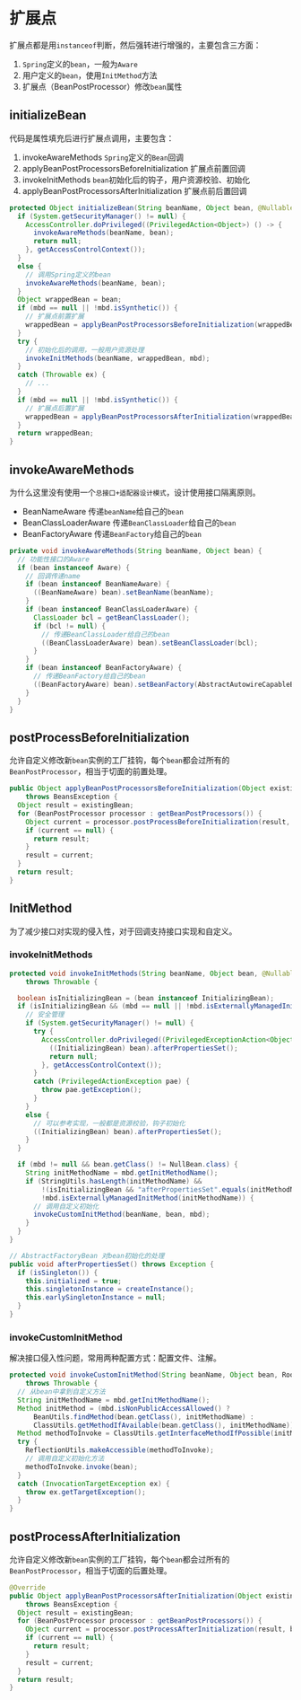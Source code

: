 # 扩展点

扩展点都是用`instanceof`判断，然后强转进行增强的，主要包含三方面：

1. `Spring`定义的`bean`，一般为`Aware`
2. 用户定义的`bean`，使用`InitMethod`方法
3. 扩展点（BeanPostProcessor）修改`bean`属性

## initializeBean

代码是属性填充后进行扩展点调用，主要包含：

1. invokeAwareMethods `Spring`定义的`Bean`回调
2. applyBeanPostProcessorsBeforeInitialization 扩展点前置回调
3. invokeInitMethods `bean`初始化后的钩子，用户资源校验、初始化
4. applyBeanPostProcessorsAfterInitialization 扩展点前后置回调

```java
protected Object initializeBean(String beanName, Object bean, @Nullable RootBeanDefinition mbd) {
  if (System.getSecurityManager() != null) {
    AccessController.doPrivileged((PrivilegedAction<Object>) () -> {
      invokeAwareMethods(beanName, bean);
      return null;
    }, getAccessControlContext());
  }
  else {
    // 调用Spring定义的bean
    invokeAwareMethods(beanName, bean);
  }
  Object wrappedBean = bean;
  if (mbd == null || !mbd.isSynthetic()) {
    // 扩展点前置扩展
    wrappedBean = applyBeanPostProcessorsBeforeInitialization(wrappedBean, beanName);
  }
  try {
    // 初始化后的调用，一般用户资源处理
    invokeInitMethods(beanName, wrappedBean, mbd);
  }
  catch (Throwable ex) {
    // ...
  }
  if (mbd == null || !mbd.isSynthetic()) {
    // 扩展点后置扩展
    wrappedBean = applyBeanPostProcessorsAfterInitialization(wrappedBean, beanName);
  }
  return wrappedBean;
}
```

## invokeAwareMethods

为什么这里没有使用一个`总接口+适配器设计模式`，设计使用接口隔离原则。

* BeanNameAware 传递`beanName`给自己的`bean`
* BeanClassLoaderAware 传递`BeanClassLoader`给自己的`bean`
* BeanFactoryAware 传递`BeanFactory`给自己的`bean`

```java
private void invokeAwareMethods(String beanName, Object bean) {
  // 功能性接口的Aware
  if (bean instanceof Aware) {
    // 回调传递name
    if (bean instanceof BeanNameAware) {
      ((BeanNameAware) bean).setBeanName(beanName);
    }
    if (bean instanceof BeanClassLoaderAware) {
      ClassLoader bcl = getBeanClassLoader();
      if (bcl != null) {
        // 传递BeanClassLoader给自己的bean
        ((BeanClassLoaderAware) bean).setBeanClassLoader(bcl);
      }
    }
    if (bean instanceof BeanFactoryAware) {
      // 传递BeanFactory给自己的bean
      ((BeanFactoryAware) bean).setBeanFactory(AbstractAutowireCapableBeanFactory.this);
    }
  }
}
```

## postProcessBeforeInitialization

允许自定义修改新`bean`实例的工厂挂钩，每个`bean`都会过所有的`BeanPostProcessor`，相当于切面的前置处理。

```java
public Object applyBeanPostProcessorsBeforeInitialization(Object existingBean, String beanName)
    throws BeansException {
  Object result = existingBean;
  for (BeanPostProcessor processor : getBeanPostProcessors()) {
    Object current = processor.postProcessBeforeInitialization(result, beanName);
    if (current == null) {
      return result;
    }
    result = current;
  }
  return result;
}
```

## InitMethod

为了减少接口对实现的侵入性，对于回调支持接口实现和自定义。

### invokeInitMethods

```java
protected void invokeInitMethods(String beanName, Object bean, @Nullable RootBeanDefinition mbd)
    throws Throwable {

  boolean isInitializingBean = (bean instanceof InitializingBean);
  if (isInitializingBean && (mbd == null || !mbd.isExternallyManagedInitMethod("afterPropertiesSet"))) {
    // 安全管理
    if (System.getSecurityManager() != null) {
      try {
        AccessController.doPrivileged((PrivilegedExceptionAction<Object>) () -> {
          ((InitializingBean) bean).afterPropertiesSet();
          return null;
        }, getAccessControlContext());
      }
      catch (PrivilegedActionException pae) {
        throw pae.getException();
      }
    }
    else {
      // 可以参考实现，一般都是资源校验，钩子初始化
      ((InitializingBean) bean).afterPropertiesSet();
    }
  }

  if (mbd != null && bean.getClass() != NullBean.class) {
    String initMethodName = mbd.getInitMethodName();
    if (StringUtils.hasLength(initMethodName) &&
        !(isInitializingBean && "afterPropertiesSet".equals(initMethodName)) &&
        !mbd.isExternallyManagedInitMethod(initMethodName)) {
      // 调用自定义初始化
      invokeCustomInitMethod(beanName, bean, mbd);
    }
  }
}

// AbstractFactoryBean 对bean初始化的处理
public void afterPropertiesSet() throws Exception {
  if (isSingleton()) {
    this.initialized = true;
    this.singletonInstance = createInstance();
    this.earlySingletonInstance = null;
  }
}
```

### invokeCustomInitMethod

解决接口侵入性问题，常用两种配置方式：配置文件、注解。

```java
protected void invokeCustomInitMethod(String beanName, Object bean, RootBeanDefinition mbd)
    throws Throwable {
  // 从bean中拿到自定义方法
  String initMethodName = mbd.getInitMethodName();
  Method initMethod = (mbd.isNonPublicAccessAllowed() ?
      BeanUtils.findMethod(bean.getClass(), initMethodName) :
      ClassUtils.getMethodIfAvailable(bean.getClass(), initMethodName));
  Method methodToInvoke = ClassUtils.getInterfaceMethodIfPossible(initMethod, bean.getClass());
  try {
    ReflectionUtils.makeAccessible(methodToInvoke);
    // 调用自定义初始化方法
    methodToInvoke.invoke(bean);
  }
  catch (InvocationTargetException ex) {
    throw ex.getTargetException();
  }
}
```

## postProcessAfterInitialization

允许自定义修改新`bean`实例的工厂挂钩，每个`bean`都会过所有的`BeanPostProcessor`，相当于切面的后置处理。

```java
@Override
public Object applyBeanPostProcessorsAfterInitialization(Object existingBean, String beanName)
    throws BeansException {
  Object result = existingBean;
  for (BeanPostProcessor processor : getBeanPostProcessors()) {
    Object current = processor.postProcessAfterInitialization(result, beanName);
    if (current == null) {
      return result;
    }
    result = current;
  }
  return result;
}
```
